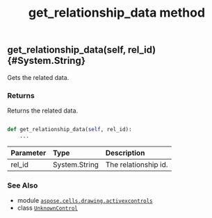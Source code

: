 ﻿---
title: get_relationship_data method
second_title: Aspose.Cells for Python via .NET API References
description: 
type: docs
weight: 20
url: /aspose.cells.drawing.activexcontrols/unknowncontrol/get_relationship_data/
is_root: false
---

## get_relationship_data(self, rel_id) {#System.String}

Gets the related data.


### Returns 


Returns the related data.


```python

def get_relationship_data(self, rel_id):
    ...
```


| Parameter | Type | Description |
| :- | :- | :- |
| rel_id | System.String | The relationship id. |



### See Also
* module [`aspose.cells.drawing.activexcontrols`](../../)
* class [`UnknownControl`](/cells/python-net/aspose.cells.drawing.activexcontrols/unknowncontrol)
